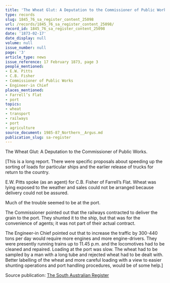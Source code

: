 ```yaml
---
title: 'The Wheat Glut: A Deputation to the Commissioner of Public Works.'
type: records
slug: 1845_76_sa_register_content_25098
url: /records/1845_76_sa_register_content_25098/
record_id: 1845_76_sa_register_content_25098
date: '1873-02-17'
date_display: null
volume: null
issue_number: null
page: '3'
article_type: news
issue_reference: 17 February 1873, page 3
people_mentioned:
- E.W. Pitts
- C.B. Fisher
- Commissioner of Public Works
- Engineer-in Chief
places_mentioned:
- Farrell’s Flat
- port
topics:
- wheat
- transport
- railways
- port
- agriculture
source_document: 1985-87_Northern__Argus.md
publication_slug: sa-register
---
```


The Wheat Glut: A Deputation to the Commissioner of Public Works.

[This is a long report.  There were specific proposals about speeding up the sorting of loads for particular ships and the earlier release of trucks for return to the country.

E.W. Pitts spoke (as an agent) for C.B. Fisher of Farrell’s Flat.  Wheat was lying exposed to the weather and sales could not be arranged because delivery could not be assured.

Much of the trouble seemed to be at the port.

The Commissioner pointed out that the railways contracted to deliver the grain to the port.  They shunted it to the ship, but that was for the convenience of agents; it was not part of their actual contract.

The Engineer-in Chief pointed out that to increase the traffic by 300-440 tons per day would require more engines and more engine-drivers.  They were presently running trains up to 11.45 p.m. and the locomotives had to be cleaned and repaired.  Loading at the port was slow.  The wheat had to be sampled by a man with a long tube and rejected wheat had to be dealt with.  Better labelling of the wheat and more careful loading with a view to easier shunting operations and port handling procedures, would be of some help.]

Source publication: [The South Australian Register](/publications/sa-register/)
